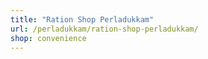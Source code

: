 ```yaml
---
title: "Ration Shop Perladukkam"
url: /perladukkam/ration-shop-perladukkam/
shop: convenience
---
```

